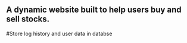 ## A dynamic website built to help users buy and sell stocks.
#Store log history and user data in databse

